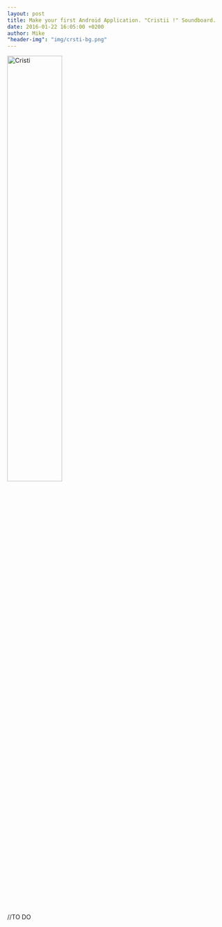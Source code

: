 ```yaml
---
layout: post
title: Make your first Android Application. "Cristii !" Soundboard.
date: 2016-01-22 16:05:00 +0200
author: Mike
"header-img": "img/crsti-bg.png"
---
```


<a href="{{ site.baseurl }}/img/cristi.jpg">
    <img src="{{ site.baseurl }}/img/cristi.jpg" alt="Cristi" style="width: 50%; margin-left: auto; margin-right: auto;">
</a>
<p>//TO DO</p>


